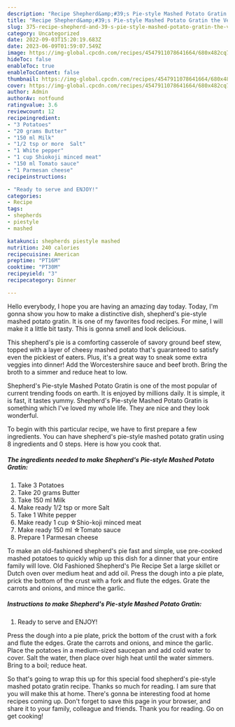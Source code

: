 ```yaml
---
description: "Recipe Shepherd&amp;#39;s Pie-style Mashed Potato Gratin the Very Delicious}"
title: "Recipe Shepherd&amp;#39;s Pie-style Mashed Potato Gratin the Very Delicious}"
slug: 375-recipe-shepherd-and-39-s-pie-style-mashed-potato-gratin-the-very-delicious
category: Uncategorized
date: 2022-09-03T15:20:19.683Z
date: 2023-06-09T01:59:07.549Z
image: https://img-global.cpcdn.com/recipes/4547911078641664/680x482cq70/shepherds-pie-style-mashed-potato-gratin-recipe-main-photo.jpg
hideToc: false
enableToc: true
enableTocContent: false
thumbnail: https://img-global.cpcdn.com/recipes/4547911078641664/680x482cq70/shepherds-pie-style-mashed-potato-gratin-recipe-main-photo.jpg
cover: https://img-global.cpcdn.com/recipes/4547911078641664/680x482cq70/shepherds-pie-style-mashed-potato-gratin-recipe-main-photo.jpg
author: Admin
authorAv: notfound
ratingvalue: 3.6
reviewcount: 12
recipeingredient:
- "3 Potatoes"
- "20 grams Butter"
- "150 ml Milk"
- "1/2 tsp or more  Salt"
- "1 White pepper"
- "1 cup Shiokoji minced meat"
- "150 ml Tomato sauce"
- "1 Parmesan cheese"
recipeinstructions:

- "Ready to serve and ENJOY!"
categories:
- Recipe
tags:
- shepherds
- piestyle
- mashed

katakunci: shepherds piestyle mashed 
nutrition: 240 calories
recipecuisine: American
preptime: "PT16M"
cooktime: "PT30M"
recipeyield: "3"
recipecategory: Dinner

---
```



Hello everybody, I hope you are having an amazing day today. Today, I'm gonna show you how to make a distinctive dish, shepherd&#39;s pie-style mashed potato gratin. It is one of my favorites food recipes. For mine, I will make it a little bit tasty. This is gonna smell and look delicious.

This shepherd&#39;s pie is a comforting casserole of savory ground beef stew, topped with a layer of cheesy mashed potato that&#39;s guaranteed to satisfy even the pickiest of eaters. Plus, it&#39;s a great way to sneak some extra veggies into dinner! Add the Worcestershire sauce and beef broth. Bring the broth to a simmer and reduce heat to low.

Shepherd&#39;s Pie-style Mashed Potato Gratin is one of the most popular of current trending foods on earth. It is enjoyed by millions daily. It is simple, it is fast, it tastes yummy. Shepherd&#39;s Pie-style Mashed Potato Gratin is something which I've loved my whole life. They are nice and they look wonderful.


To begin with this particular recipe, we have to first prepare a few ingredients. You can have shepherd&#39;s pie-style mashed potato gratin using 8 ingredients and 0 steps. Here is how you cook that.

<!--inarticleads1-->

##### The ingredients needed to make Shepherd&#39;s Pie-style Mashed Potato Gratin:

1. Take 3 Potatoes
1. Take 20 grams Butter
1. Take 150 ml Milk
1. Make ready 1/2 tsp or more  Salt
1. Take 1 White pepper
1. Make ready 1 cup ☆Shio-koji minced meat
1. Make ready 150 ml ☆Tomato sauce
1. Prepare 1 Parmesan cheese


To make an old-fashioned shepherd&#39;s pie fast and simple, use pre-cooked mashed potatoes to quickly whip up this dish for a dinner that your entire family will love. Old Fashioned Shepherd&#39;s Pie Recipe Set a large skillet or Dutch oven over medium heat and add oil. Press the dough into a pie plate, prick the bottom of the crust with a fork and flute the edges. Grate the carrots and onions, and mince the garlic. 

<!--inarticleads2-->

##### Instructions to make Shepherd&#39;s Pie-style Mashed Potato Gratin:


1. Ready to serve and ENJOY!

Press the dough into a pie plate, prick the bottom of the crust with a fork and flute the edges. Grate the carrots and onions, and mince the garlic. Place the potatoes in a medium-sized saucepan and add cold water to cover. Salt the water, then place over high heat until the water simmers. Bring to a boil; reduce heat. 

So that's going to wrap this up for this special food shepherd&#39;s pie-style mashed potato gratin recipe. Thanks so much for reading. I am sure that you will make this at home. There's gonna be interesting food at home recipes coming up. Don't forget to save this page in your browser, and share it to your family, colleague and friends. Thank you for reading. Go on get cooking!

